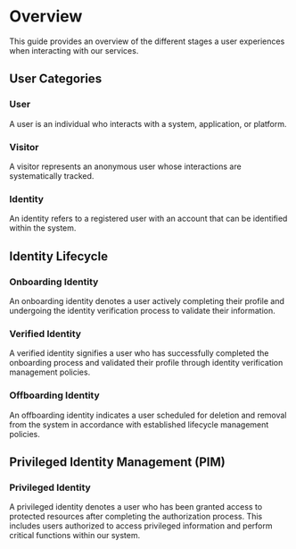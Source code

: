 # Overview
This guide provides an overview of the different stages a user experiences when interacting with our services.

## User Categories

### User
A user is an individual who interacts with a system, application, or platform.

### Visitor
A visitor represents an anonymous user whose interactions are systematically tracked.

### Identity 
An identity refers to a registered user with an account that can be identified within the system.

## Identity Lifecycle

### Onboarding Identity
An onboarding identity denotes a user actively completing their profile and undergoing the identity verification process to validate their information.

### Verified Identity
A verified identity signifies a user who has successfully completed the onboarding process and validated their profile through identity verification management policies.

### Offboarding Identity
An offboarding identity indicates a user scheduled for deletion and removal from the system in accordance with established lifecycle management policies.

## Privileged Identity Management (PIM)

### Privileged Identity
A privileged identity denotes a user who has been granted access to protected resources after completing the authorization process. This includes users authorized to access privileged information and perform critical functions within our system.